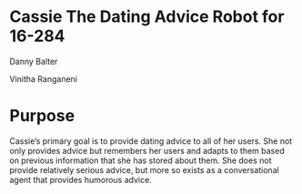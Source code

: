 # Cassie The Dating Advice Robot for 16-284
Danny Balter

Vinitha Ranganeni

# Purpose
Cassie’s primary goal is to provide dating advice to all of her users. She not only provides advice but remembers her users and adapts to them based on previous information that she has stored about them. She does not provide relatively serious advice, but more so exists as a conversational agent that provides humorous advice. 


